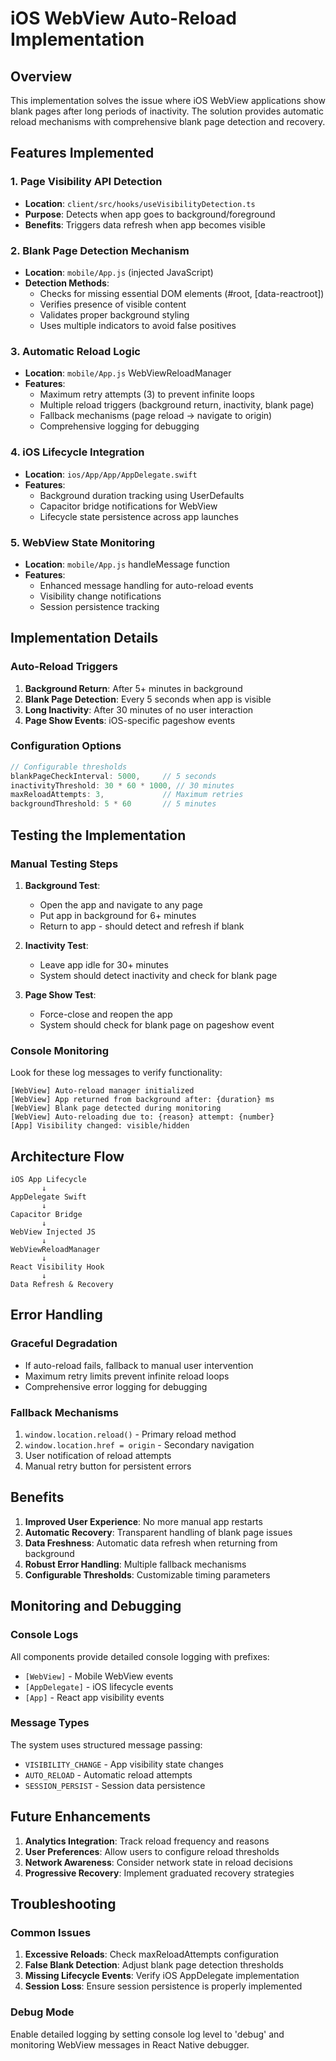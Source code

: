 # iOS WebView Auto-Reload Implementation

## Overview

This implementation solves the issue where iOS WebView applications show blank pages after long periods of inactivity. The solution provides automatic reload mechanisms with comprehensive blank page detection and recovery.

## Features Implemented

### 1. Page Visibility API Detection
- **Location**: `client/src/hooks/useVisibilityDetection.ts`
- **Purpose**: Detects when app goes to background/foreground
- **Benefits**: Triggers data refresh when app becomes visible

### 2. Blank Page Detection Mechanism
- **Location**: `mobile/App.js` (injected JavaScript)
- **Detection Methods**:
  - Checks for missing essential DOM elements (#root, [data-reactroot])
  - Verifies presence of visible content
  - Validates proper background styling
  - Uses multiple indicators to avoid false positives

### 3. Automatic Reload Logic
- **Location**: `mobile/App.js` WebViewReloadManager
- **Features**:
  - Maximum retry attempts (3) to prevent infinite loops
  - Multiple reload triggers (background return, inactivity, blank page)
  - Fallback mechanisms (page reload → navigate to origin)
  - Comprehensive logging for debugging

### 4. iOS Lifecycle Integration
- **Location**: `ios/App/App/AppDelegate.swift`
- **Features**:
  - Background duration tracking using UserDefaults
  - Capacitor bridge notifications for WebView
  - Lifecycle state persistence across app launches

### 5. WebView State Monitoring
- **Location**: `mobile/App.js` handleMessage function
- **Features**:
  - Enhanced message handling for auto-reload events
  - Visibility change notifications
  - Session persistence tracking

## Implementation Details

### Auto-Reload Triggers

1. **Background Return**: After 5+ minutes in background
2. **Blank Page Detection**: Every 5 seconds when app is visible
3. **Long Inactivity**: After 30 minutes of no user interaction
4. **Page Show Events**: iOS-specific pageshow events

### Configuration Options

```javascript
// Configurable thresholds
blankPageCheckInterval: 5000,     // 5 seconds
inactivityThreshold: 30 * 60 * 1000, // 30 minutes
maxReloadAttempts: 3,             // Maximum retries
backgroundThreshold: 5 * 60       // 5 minutes
```

## Testing the Implementation

### Manual Testing Steps

1. **Background Test**:
   - Open the app and navigate to any page
   - Put app in background for 6+ minutes
   - Return to app - should detect and refresh if blank

2. **Inactivity Test**:
   - Leave app idle for 30+ minutes
   - System should detect inactivity and check for blank page

3. **Page Show Test**:
   - Force-close and reopen the app
   - System should check for blank page on pageshow event

### Console Monitoring

Look for these log messages to verify functionality:

```
[WebView] Auto-reload manager initialized
[WebView] App returned from background after: {duration} ms
[WebView] Blank page detected during monitoring
[WebView] Auto-reloading due to: {reason} attempt: {number}
[App] Visibility changed: visible/hidden
```

## Architecture Flow

```
iOS App Lifecycle
       ↓
AppDelegate Swift
       ↓
Capacitor Bridge
       ↓
WebView Injected JS
       ↓
WebViewReloadManager
       ↓
React Visibility Hook
       ↓
Data Refresh & Recovery
```

## Error Handling

### Graceful Degradation
- If auto-reload fails, fallback to manual user intervention
- Maximum retry limits prevent infinite reload loops
- Comprehensive error logging for debugging

### Fallback Mechanisms
1. `window.location.reload()` - Primary reload method
2. `window.location.href = origin` - Secondary navigation
3. User notification of reload attempts
4. Manual retry button for persistent errors

## Benefits

1. **Improved User Experience**: No more manual app restarts
2. **Automatic Recovery**: Transparent handling of blank page issues
3. **Data Freshness**: Automatic data refresh when returning from background
4. **Robust Error Handling**: Multiple fallback mechanisms
5. **Configurable Thresholds**: Customizable timing parameters

## Monitoring and Debugging

### Console Logs
All components provide detailed console logging with prefixes:
- `[WebView]` - Mobile WebView events
- `[AppDelegate]` - iOS lifecycle events
- `[App]` - React app visibility events

### Message Types
The system uses structured message passing:
- `VISIBILITY_CHANGE` - App visibility state changes
- `AUTO_RELOAD` - Automatic reload attempts
- `SESSION_PERSIST` - Session data persistence

## Future Enhancements

1. **Analytics Integration**: Track reload frequency and reasons
2. **User Preferences**: Allow users to configure reload thresholds
3. **Network Awareness**: Consider network state in reload decisions
4. **Progressive Recovery**: Implement graduated recovery strategies

## Troubleshooting

### Common Issues

1. **Excessive Reloads**: Check maxReloadAttempts configuration
2. **False Blank Detection**: Adjust blank page detection thresholds
3. **Missing Lifecycle Events**: Verify iOS AppDelegate implementation
4. **Session Loss**: Ensure session persistence is properly implemented

### Debug Mode

Enable detailed logging by setting console log level to 'debug' and monitoring WebView messages in React Native debugger.